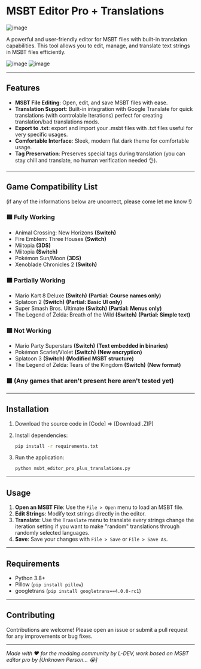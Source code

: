 # **MSBT Editor Pro + Translations**
![image](https://github.com/user-attachments/assets/b3d79ea2-01d0-4edb-a982-55d14f4d2c6b)


A powerful and user-friendly editor for MSBT files with built-in translation capabilities. This tool allows you to edit, manage, and translate text strings in MSBT files efficiently.

![image](https://github.com/user-attachments/assets/0868b7e8-c319-4ea8-829f-5e6de66ad04c)
![image](https://github.com/user-attachments/assets/3532649b-2848-4bdc-8235-35b8dad7dd50)


---

## Features

- **MSBT File Editing**: Open, edit, and save MSBT files with ease.
- **Translation Support**: Built-in integration with Google Translate for quick translations (with controlable Iterations) perfect for creating translation/bad translations mods.
- **Export to .txt**: export and import your .msbt files with .txt files useful for very specific usages.
- **Comfortable Interface**: Sleek, modern flat dark theme for comfortable usage.
- **Tag Preservation**: Preserves special tags during translation (you can stay chill and translate, no human verification needed 👌).

---

## **Game Compatibility List**  
(if any of the informations below are uncorrect, please come let me know !)


### **🟩 Fully Working**

- Animal Crossing: New Horizons __(Switch)__
- Fire Emblem: Three Houses __(Switch)__
- Miitopia __(3DS)__
- Miitopia __(Switch)__
- Pokémon Sun/Moon __(3DS)__
- Xenoblade Chronicles 2 __(Switch)__


### **🟧 Partially Working**

- Mario Kart 8 Deluxe __(Switch)__ **(Partial: Course names only)**
- Splatoon 2 __(Switch)__ **(Partial: Basic UI only)**  
- Super Smash Bros. Ultimate __(Switch)__ **(Partial: Menus only)**  
- The Legend of Zelda: Breath of the Wild __(Switch)__ **(Partial: Simple text)** 


### **🟥 Not Working** 

- Mario Party Superstars __(Switch)__ **(Text embedded in binaries)**  
- Pokémon Scarlet/Violet __(Switch)__ **(New encryption)**  
- Splatoon 3 __(Switch)__ **(Modified MSBT structure)**  
- The Legend of Zelda: Tears of the Kingdom __(Switch)__ **(New format)**


### **⬛ (Any games that aren't present here aren't tested yet)**
  
---

## Installation

1. Download the source code in [Code] => [Download .ZIP] 

2. Install dependencies:
   ```bash
   pip install -r requirements.txt
   ```

3. Run the application:
   ```bash
   python msbt_editor_pro_plus_translations.py
   ```

---

## Usage

1. **Open an MSBT File**: Use the `File > Open` menu to load an MSBT file.
2. **Edit Strings**: Modify text strings directly in the editor.
3. **Translate**: Use the `Translate` menu to translate every strings change the iteration setting if you want to make "random" translations through randomly selected languages.
4. **Save**: Save your changes with `File > Save` or `File > Save As`.

---

## Requirements

- Python 3.8+
- Pillow (`pip install pillow`)
- googletrans (`pip install googletrans==4.0.0-rc1`)

---

## Contributing

Contributions are welcome! Please open an issue or submit a pull request for any improvements or bug fixes.

---

*Made with ❤️ for the modding community by L-DEV, work based on MSBT editor pro by [Unknown Person... :sob:]*
